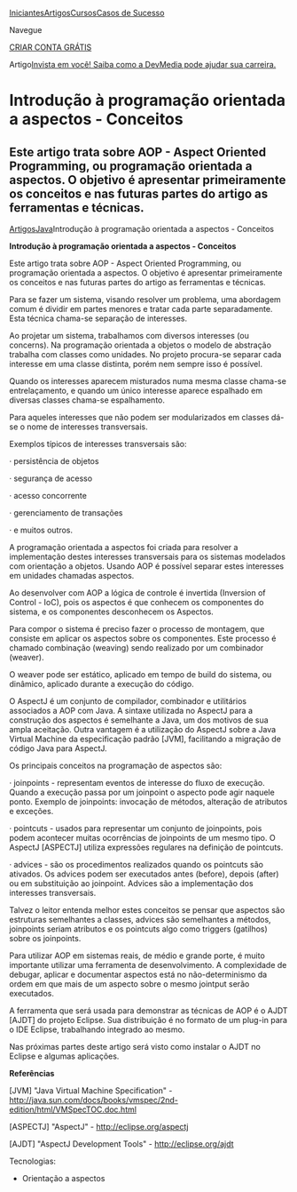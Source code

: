 [Iniciantes](https://www.devmedia.com.br/artigos/iniciantes)[Artigos](https://www.devmedia.com.br/artigos/)[Cursos](https://www.devmedia.com.br/cursos/)[Casos de Sucesso](https://www.devmedia.com.br/depoimentos/)

Navegue

[CRIAR CONTA GRÁTIS](https://www.devmedia.com.br/join/)





Artigo[Invista em você! Saiba como a DevMedia pode ajudar sua carreira.](https://www.devmedia.com.br/introducao-a-programacao-orientada-a-aspectos-conceitos/3062#modulo-mvp)

# Introdução à programação orientada a aspectos - Conceitos

## Este artigo trata sobre AOP - Aspect Oriented Programming, ou programação orientada a aspectos. O objetivo é apresentar primeiramente os conceitos e nas futuras partes do artigo as ferramentas e técnicas.

[Artigos](https://www.devmedia.com.br/artigos/)[Java](https://www.devmedia.com.br/artigos/java)Introdução à programação orientada a aspectos - Conceitos

**Introdução à programação orientada a aspectos - Conceitos**

 

Este artigo trata sobre AOP - Aspect Oriented Programming, ou programação orientada a aspectos. O objetivo é apresentar primeiramente os conceitos e nas futuras partes do artigo as ferramentas e técnicas.

 

Para se fazer um sistema, visando resolver um problema, uma abordagem comum é dividir em partes menores e tratar cada parte separadamente. Esta técnica chama-se separação de interesses.

 

Ao projetar um sistema, trabalhamos com diversos interesses (ou concerns). Na programação orientada a objetos o modelo de abstração trabalha com classes como unidades. No projeto procura-se separar cada interesse em uma classe distinta, porém nem sempre isso é possível.

 

Quando os interesses aparecem misturados numa mesma classe chama-se entrelaçamento, e quando um único interesse aparece espalhado em diversas classes chama-se espalhamento.

 

Para aqueles interesses que não podem ser modularizados em classes dá-se o nome de interesses transversais.

 

Exemplos típicos de interesses transversais são:

·     persistência de objetos

·     segurança de acesso

·     acesso concorrente

·     gerenciamento de transações

·     e muitos outros.

 

A programação orientada a aspectos foi criada para resolver a implementação destes interesses transversais para os sistemas modelados com orientação a objetos. Usando AOP é possível separar estes interesses em unidades chamadas aspectos.

 

Ao desenvolver com AOP a lógica de controle é invertida (Inversion of Control - IoC), pois os aspectos é que conhecem os componentes do sistema, e os componentes desconhecem os Aspectos.

 

Para compor o sistema é preciso fazer o processo de montagem, que consiste em aplicar os aspectos sobre os componentes. Este processo é chamado combinação (weaving) sendo realizado por um combinador (weaver).

 

O weaver pode ser estático, aplicado em tempo de build do sistema, ou dinâmico, aplicado durante a execução do código.

 

O AspectJ é um conjunto de compilador, combinador e utilitários associados a AOP com Java. A sintaxe utilizada no AspectJ para a construção dos aspectos é semelhante a Java, um dos motivos de sua ampla aceitação. Outra vantagem é a utilização do AspectJ sobre a Java Virtual Machine da especificação padrão [JVM], facilitando a migração de código Java para AspectJ.

 

Os principais conceitos na programação de aspectos são:

·     joinpoints - representam eventos de interesse do fluxo de execução. Quando a execução passa por um joinpoint o aspecto pode agir naquele ponto. Exemplo de joinpoints: invocação de métodos, alteração de atributos e exceções.

·     pointcuts - usados para representar um conjunto de joinpoints, pois podem acontecer muitas ocorrências de joinpoints de um mesmo tipo. O AspectJ [ASPECTJ] utiliza expressões regulares na definição de pointcuts.

·     advices - são os procedimentos realizados quando os pointcuts são ativados. Os advices podem ser executados antes (before), depois (after) ou em substituição ao joinpoint. Advices são a implementação dos interesses transversais.

 

Talvez o leitor entenda melhor estes conceitos se pensar que aspectos são estruturas semelhantes a classes, advices são semelhantes a métodos, joinpoints seriam atributos e os pointcuts algo como triggers (gatilhos) sobre os joinpoints.

 

Para utilizar AOP em sistemas reais, de médio e grande porte, é muito importante utilizar uma ferramenta de desenvolvimento. A complexidade de debugar, aplicar e documentar aspectos está no não-determinismo da ordem em que mais de um aspecto sobre o mesmo jointput serão executados.

 

A ferramenta que será usada para demonstrar as técnicas de AOP é o AJDT [AJDT] do projeto Eclipse. Sua distribuição é no formato de um plug-in para o IDE Eclipse, trabalhando integrado ao mesmo.

 

Nas próximas partes deste artigo será visto como instalar o AJDT no Eclipse e algumas aplicações.

 

**Referências**

[JVM] "Java Virtual Machine Specification" - http://java.sun.com/docs/books/vmspec/2nd-edition/html/VMSpecTOC.doc.html

[ASPECTJ] "AspectJ" - http://eclipse.org/aspectj

[AJDT] "AspectJ Development Tools" - http://eclipse.org/ajdt

Tecnologias:

- Orientação a aspectos